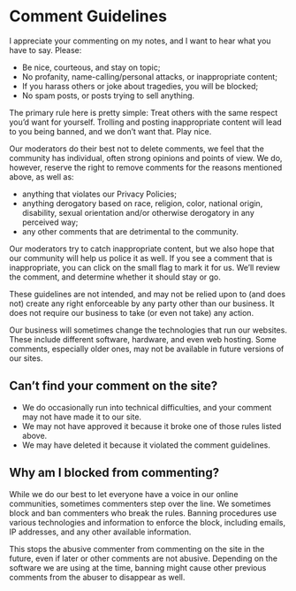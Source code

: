 # Comment Guidelines

I appreciate your commenting on my notes, and I want to hear what you
have to say. Please:

* Be nice, courteous, and stay on topic;
* No profanity, name-calling/personal attacks, or inappropriate content;
* If you harass others or joke about tragedies, you will be blocked;
* No spam posts, or posts trying to sell anything.

The primary rule here is pretty simple: Treat others with the same respect
you’d want for yourself. Trolling and posting inappropriate content will lead
to you being banned, and we don’t want that. Play nice.

Our moderators do their best not to delete comments, we feel that the community
has individual, often strong opinions and points of view. We do, however,
reserve the right to remove comments for the reasons mentioned above, as well as:

* anything that violates our Privacy Policies;
* anything derogatory based on race, religion, color, national origin,
disability, sexual orientation and/or otherwise derogatory in any perceived way;
* any other comments that are detrimental to the community.

Our moderators try to catch inappropriate content, but we also hope that our
community will help us police it as well. If you see a comment that is
inappropriate, you can click on the small flag to mark it for us. We’ll review
the comment, and determine whether it should stay or go.

These guidelines are not intended, and may not be relied upon to (and does not)
create any right enforceable by any party other than our business. It does not
require our business to take (or even not take) any action.

Our business will sometimes change the technologies that run our websites.
These include different software, hardware, and even web hosting.
Some comments, especially older ones, may not be available in future versions
of our sites.

## Can’t find your comment on the site?

* We do occasionally run into technical difficulties, and your comment may not
have made it to our site.
* We may not have approved it because it broke one of those rules listed above.
* We may have deleted it because it violated the comment guidelines.

## Why am I blocked from commenting?

While we do our best to let everyone have a voice in our online communities,
sometimes commenters step over the line. We sometimes block and ban commenters
who break the rules. Banning procedures use various technologies and
information to enforce the block, including emails, IP addresses, and any other
available information.

This stops the abusive commenter from commenting on the site in the future,
even if later or other comments are not abusive. Depending on the software we
are using at the time, banning might cause other previous comments from the
abuser to disappear as well.
